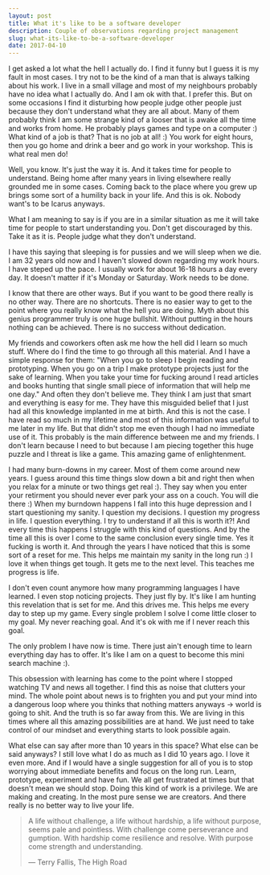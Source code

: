 ```yaml
---
layout: post
title: What it's like to be a software developer
description: Couple of observations regarding project management
slug: what-its-like-to-be-a-software-developer
date: 2017-04-10
---
```


I get asked a lot what the hell I actually do. I find it funny but I guess it is my fault in most cases. I try not to be the kind of a man that is always talking about his work. I live in a small village and most of my neighbours probably have no idea what I actually do. And I am ok with that.  I prefer this. But on some occasions I find it disturbing how people judge other people just because they don't understand what they are all about. Many of them probably think I am some strange kind of a looser that is awake all the time and works from home. He probably plays games and type on a computer :) What kind of a job is that? That is no job at all! :) You work for eight hours, then you go home and drink a beer and go work in your workshop. This is what real men do!

Well, you know. It's just the way it is. And it takes time for people to understand. Being home after many years in living elsewhere really grounded me in some cases. Coming back to the place where you grew up brings some sort of a humility back in your life. And this is ok. Nobody want's to be Icarus anyways.

What I am meaning to say is if you are in a similar situation as me it will take time for people to start understanding you. Don't get discouraged by this. Take it as it is. People judge what they don't understand.

I have this saying that sleeping is for pussies and we will sleep when we die. I am 32 years old now and I haven't slowed down regarding my work hours. I have steped up the pace. I usually work for about 16-18 hours a day every day. It doesn't matter if it's Monday or Saturday. Work needs to be done.

I know that there are other ways. But if you want to be good there really is no other way. There are no shortcuts. There is no easier way to get to the point where you really know what the hell you are doing. Myth about this genius programmer truly is one huge bullshit. Without putting in the hours nothing can be achieved. There is no success without dedication.

My friends and coworkers often ask me how the hell did I learn so much stuff. Where do I find the time to go through all this material. And I have a simple response for them: "When you go to sleep I begin reading and prototyping. When you go on a trip I make prototype projects just for the sake of learning. When you take your time for fucking around I read articles and books hunting that single small piece of information that will help me one day." And often they don't believe me. They think I am just that smart and everything is easy for me. They have this misguided belief that I just had all this knowledge implanted in me at birth. And this is not the case. I have read so much in my lifetime and most of this information was useful to me later in my life. But that didn't stop me even though I had no immediate use of it. This probably is the main difference between me and my friends. I don't learn because I need to but because I am piecing together this huge puzzle and I threat is like a game. This amazing game of enlightenment.

I had many burn-downs in my career. Most of them come around new years. I guess around this time things slow down a bit and right then when you relax for a minute or two things get real :). They say when you enter your retirment you should never ever park your ass on a couch. You will die there :) When my burndown happens I fall into this huge depression and I start questioning my sanity. I question my decisions. I question my progress in life. I question everything. I try to understand if all this is worth it?! And every time this happens I struggle with this kind of questions. And by the time all this is over I come to the same conclusion every single time. Yes it fucking is worth it. And through the years I have noticed that this is some sort of a reset for me. This helps me maintain my sanity in the long run :) I love it when things get tough. It gets me to the next level. This teaches me progress is life.

I don't even count anymore how many programming languages I have learned. I even stop noticing projects. They just fly by. It's like I am hunting this revelation that is set for me. And this drives me. This helps me every day to step up my game. Every single problem I solve I come little closer to my goal. My never reaching goal. And it's ok with me if I never reach this goal.

The only problem I have now is time. There just ain't enough time to learn everything day has to offer. It's like I am on a quest to become this mini search machine :).

This obsession with learning has come to the point where I stopped watching TV and news all together. I find this as noise that clutters your mind. The whole point about news is to frighten you and put your mind into a dangerous loop where you thinks that nothing matters anyways → world is going to shit. And the truth is so far away from this. We are living in this times where all this amazing possibilities are at hand. We just need to take control of our mindset and everything starts to look possible again.

What else can say after more than 10 years in this space? What else can be said anyways? I still love what I do as much as I did 10 years ago. I love it even more. And if I would have a single suggestion for all of you is to stop worrying about immediate benefits and focus on the long run. Learn, prototype, experiment and have fun. We all get frustrated at times but that doesn't mean we should stop. Doing this kind of work is a privilege. We are making and creating. In the most pure sense we are creators. And there really is no better way to live your life.

> A life without challenge, a life without hardship, a life without purpose, seems pale and pointless. With challenge come perseverance and gumption. With hardship come resilience and resolve. With purpose come strength and understanding.
>
> — Terry Fallis, The High Road
